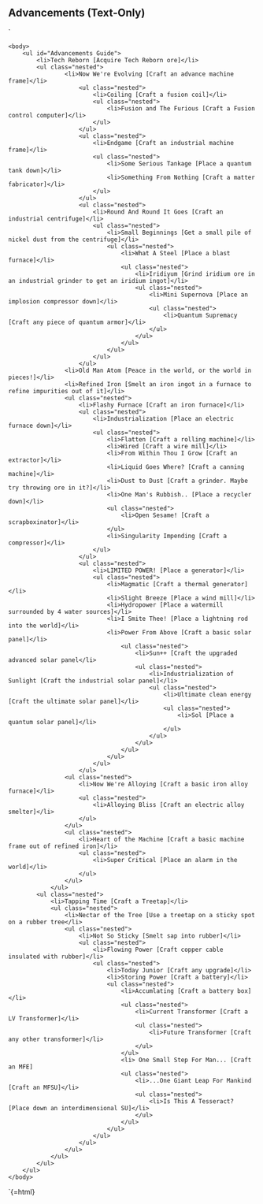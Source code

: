 ## Advancements (Text-Only)

`
    <head>
        <title>Advancements Tree</title>        
    </head>

    <body>
        <ul id="Advancements Guide">
            <li>Tech Reborn [Acquire Tech Reborn ore]</li>  
            <ul class="nested"> 
                    <li>Now We're Evolving [Craft an advance machine frame]</li>
                        <ul class="nested">
                            <li>Coiling [Craft a fusion coil]</li>
                            <ul class="nested">
                                <li>Fusion and The Furious [Craft a Fusion control computer]</li>
                            </ul>
                        </ul>
                        <ul class="nested">
                            <li>Endgame [Craft an industrial machine frame]</li>
                            <ul class="nested">
                                <li>Some Serious Tankage [Place a quantum tank down]</li>
                                <li>Something From Nothing [Craft a matter fabricator]</li>
                            </ul>
                        </ul>
                        <ul class="nested">
                            <li>Round And Round It Goes [Craft an industrial centrifuge]</li>
                            <ul class="nested">
                                <li>Small Beginnings [Get a small pile of nickel dust from the centrifuge]</li>
                                <ul class="nested">
                                    <li>What A Steel [Place a blast furnace]</li>
                                    <ul class="nested">
                                        <li>Iridiyum [Grind iridium ore in an industrial grinder to get an iridium ingot]</li>
                                        <ul class="nested">
                                            <li>Mini Supernova [Place an implosion compressor down]</li>
                                            <ul class="nested">
                                                <li>Quantum Supremacy [Craft any piece of quantum armor]</li>
                                            </ul>
                                        </ul>
                                    </ul>
                                </ul>
                            </ul>
                        </ul>
                    <li>Old Man Atom [Peace in the world, or the world in pieces!]</li>
                    <li>Refined Iron [Smelt an iron ingot in a furnace to refine impurities out of it]</li>
                    <ul class="nested">
                        <li>Flashy Furnace [Craft an iron furnace]</li>
                        <ul class="nested">
                            <li>Industrialization [Place an electric furnace down]</li>
                            <ul class="nested">
                                <li>Flatten [Craft a rolling machine]</li>
                                <li>Wired [Craft a wire mill]</li>
                                <li>From Within Thou I Grow [Craft an extractor]</li>
                                <li>Liquid Goes Where? [Craft a canning machine]</li>
                                <li>Dust to Dust [Craft a grinder. Maybe try throwing ore in it?]</li>
                                <li>One Man's Rubbish.. [Place a recycler down]</li>
                                <ul class="nested">
                                    <li>Open Sesame! [Craft a scrapboxinator]</li>
                                </ul>
                                <li>Singularity Impending [Craft a compressor]</li>
                            </ul>
                        </ul>
                        <ul class="nested">
                            <li>LIMITED POWER! [Place a generator]</li>
                            <ul class="nested">
                                <li>Magmatic [Craft a thermal generator]</li>
                                <li>Slight Breeze [Place a wind mill]</li>
                                <li>Hydropower [Place a watermill surrounded by 4 water sources]</li>
                                <li>I Smite Thee! [Place a lightning rod into the world]</li>
                                <li>Power From Above [Craft a basic solar panel]</li>
                                    <ul class="nested">
                                        <li>Sun++ [Craft the upgraded advanced solar panel</li>
                                        <ul class="nested">
                                            <li>Industrialization of Sunlight [Craft the industrial solar panel]</li>
                                            <ul class="nested">
                                                <li>Ultimate clean energy [Craft the ultimate solar panel]</li>
                                                <ul class="nested">
                                                    <li>Sol [Place a quantum solar panel]</li>
                                                </ul>
                                            </ul>
                                        </ul>
                                    </ul>
                                </ul>
                            </ul>
                        </ul>
                    <ul class="nested">
                        <li>Now We're Alloying [Craft a basic iron alloy furnace]</li>
                        <ul class="nested">
                            <li>Alloying Bliss [Craft an electric alloy smelter]</li>
                        </ul>
                    </ul>
                    <ul class="nested">
                        <li>Heart of the Machine [Craft a basic machine frame out of refined iron]</li>
                        <ul class="nested">
                            <li>Super Critical [Place an alarm in the world]</li>
                        </ul>
                    </ul>
                </ul>
            <ul class="nested">
                <li>Tapping Time [Craft a Treetap]</li>
                <ul class="nested">
                    <li>Nectar of the Tree [Use a treetap on a sticky spot on a rubber tree</li>
                    <ul class="nested">
                        <li>Not So Sticky [Smelt sap into rubber]</li>
                        <ul class="nested">
                            <li>Flowing Power [Craft copper cable insulated with rubber]</li>
                            <ul class="nested">
                                <li>Today Junior [Craft any upgrade]</li>
                                <li>Storing Power [Craft a battery]</li>
                                <ul class="nested">
                                    <li>Accumlating [Craft a battery box]</li>
                                    <ul class="nested">
                                        <li>Current Transformer [Craft a LV Transformer]</li>
                                        <ul class="nested">
                                            <li>Future Transformer [Craft any other transformer]</li>
                                        </ul>
                                    </ul>
                                    <li> One Small Step For Man... [Craft an MFE]
                                    <ul class="nested">
                                        <li>...One Giant Leap For Mankind [Craft an MFSU]</li>
                                        <ul class="nested">
                                            <li>Is This A Tesseract? [Place down an interdimensional SU]</li>
                                        </ul>
                                    </ul>
                                </ul>
                            </ul>
                        </ul>
                    </ul>
                </ul>
            </ul>
        </ul> 
    </body>
`{=html}
